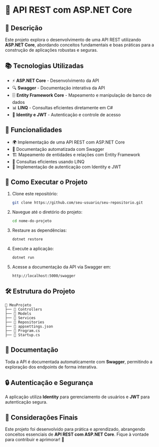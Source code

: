 # 🚀 API REST com ASP.NET Core

## 📌 Descrição
Este projeto explora o desenvolvimento de uma API REST utilizando **ASP.NET Core**, abordando conceitos fundamentais e boas práticas para a construção de aplicações robustas e seguras.

## 📚 Tecnologias Utilizadas
- ⚡ **ASP.NET Core** - Desenvolvimento da API
- 🔍 **Swagger** - Documentação interativa da API
- 🗄️ **Entity Framework Core** - Mapeamento e manipulação de banco de dados
- 📊 **LINQ** - Consultas eficientes diretamente em C#
- 🔑 **Identity e JWT** - Autenticação e controle de acesso

## 📖 Funcionalidades
- 🌍 Implementação de uma API REST com ASP.NET Core
- 📜 Documentação automatizada com Swagger
- 🏗️ Mapeamento de entidades e relações com Entity Framework
- 🔄 Consultas eficientes usando LINQ
- 🔐 Implementação de autenticação com Identity e JWT

## 🔧 Como Executar o Projeto
1. Clone este repositório:
   ```bash
   git clone https://github.com/seu-usuario/seu-repositorio.git
   ```
2. Navegue até o diretório do projeto:
   ```bash
   cd nome-do-projeto
   ```
3. Restaure as dependências:
   ```bash
   dotnet restore
   ```
4. Execute a aplicação:
   ```bash
   dotnet run
   ```
5. Acesse a documentação da API via Swagger em:
   ```
   http://localhost:5000/swagger
   ```

## 🛠️ Estrutura do Projeto
```
📂 MeuProjeto
├── 📁 Controllers
├── 📁 Models
├── 📁 Services
├── 📁 Repositories
├── 📄 appsettings.json
├── 📄 Program.cs
├── 📄 Startup.cs
```

## 📄 Documentação
Toda a API é documentada automaticamente com **Swagger**, permitindo a exploração dos endpoints de forma interativa.

## 🔒 Autenticação e Segurança
A aplicação utiliza **Identity** para gerenciamento de usuários e **JWT** para autenticação segura.

## 📌 Considerações Finais
Este projeto foi desenvolvido para prática e aprendizado, abrangendo conceitos essenciais de **API REST com ASP.NET Core**. Fique à vontade para contribuir e aprimorar! 🚀

